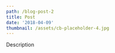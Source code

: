```yaml
---
path: /blog-post-2
title: Post
date: '2018-04-09'
thumbnail: /assets/cb-placeholder-4.jpg
---
```

Description
